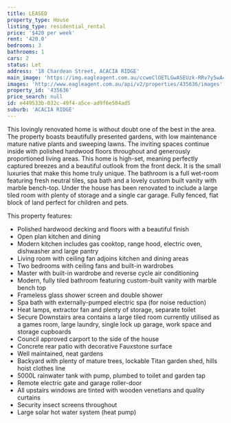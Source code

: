 ```yaml
---
title: LEASED
property_type: House
listing_type: residential_rental
price: '$420 per week'
rent: '420.0'
bedrooms: 3
bathrooms: 1
cars: 2
status: Let
address: '18 Chardean Street, ACACIA RIDGE'
main_image: 'https://img.eagleagent.com.au/ccweClOETLGwASEUzk-RRv7y5wA=/1280x854/smart/https://s3-us-west-2.amazonaws.com/eagleagent-orig/images/6826295/416485193-image-M.jpg'
images: 'http://www.eagleagent.com.au/api/v2/properties/435636/images'
property_id: '435636'
price_search: null
id: e449533b-032c-49f4-a5ce-ad9f6e504ad5
suburb: 'ACACIA RIDGE'
---
```

This lovingly renovated home is without doubt one of the best in the area. The property boasts beautifully presented gardens, with low maintenance mature native plants and sweeping lawns. The inviting spaces continue inside with polished hardwood floors throughout and generously proportioned living areas. This home is high-set, meaning perfectly captured breezes and a beautiful outlook from the front deck. It is the small luxuries that make this home truly unique. The bathroom is a full wet-room featuring fresh neutral tiles, spa bath and a lovely custom built vanity with marble bench-top. Under the house has been renovated to include a large tiled room with plenty of storage and a single car garage. Fully fenced, flat block of land perfect for children and pets.

This property features:
* Polished hardwood decking and floors with a beautiful finish
* Open plan kitchen and dining
* Modern kitchen includes gas cooktop, range hood, electric oven, dishwasher and large pantry
* Living room with ceiling fan adjoins kitchen and dining areas
* Two bedrooms with ceiling fans and built-in wardrobes
* Master with built-in wardrobe and reverse cycle air conditioning
* Modern, fully tiled bathroom featuring custom-built vanity with marble bench top
* Frameless glass shower screen and double shower
* Spa bath with externally-pumped electric spa (for noise reduction)
* Heat lamps, extractor fan and plenty of storage, separate toilet
* Secure Downstairs area contains a large tiled room currently utilised as a games room, large laundry, single lock up garage, work space and storage cupboards
* Council approved carport to the side of the house
* Concrete rear patio with decorative Fauxstone surface
* Well maintained, neat gardens
* Backyard with plenty of mature trees, lockable Titan garden shed, hills hoist clothes line
* 5000L rainwater tank with pump, plumbed to toilet and garden tap
* Remote electric gate and garage roller-door
* All upstairs windows are tinted with wooden venetians and quality curtains
* Security insect screens throughout
* Large solar hot water system (heat pump)